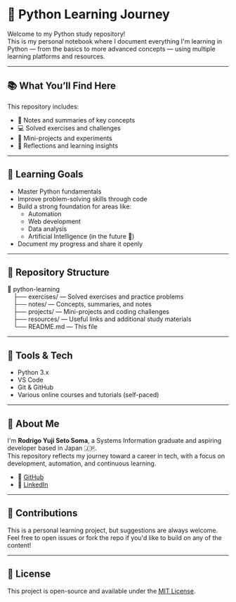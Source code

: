
# 🐍 Python Learning Journey

Welcome to my Python study repository!  
This is my personal notebook where I document everything I'm learning in Python — from the basics to more advanced concepts — using multiple learning platforms and resources.

---

## 📚 What You’ll Find Here

This repository includes:

- 📘 Notes and summaries of key concepts  
- 💻 Solved exercises and challenges  
- 🧪 Mini-projects and experiments  
- 🧠 Reflections and learning insights

---

## 🧠 Learning Goals

- Master Python fundamentals
- Improve problem-solving skills through code
- Build a strong foundation for areas like:
  - Automation
  - Web development
  - Data analysis
  - Artificial Intelligence (in the future 🚀)
- Document my progress and share it openly

---

## 📁 Repository Structure

📂 python-learning  
 ├── exercises/ — Solved exercises and practice problems  
 ├── notes/ — Concepts, summaries, and notes  
 ├── projects/ — Mini-projects and coding challenges  
 ├── resources/ — Useful links and additional study materials  
 └── README.md — This file

---

## 🚀 Tools & Tech

- Python 3.x
- VS Code
- Git & GitHub
- Various online courses and tutorials (self-paced)

---

## 👤 About Me

I'm **Rodrigo Yuji Seto Soma**, a Systems Information graduate and aspiring developer based in Japan 🇯🇵.  
This repository reflects my journey toward a career in tech, with a focus on development, automation, and continuous learning.

- 🔗 [GitHub](https://github.com/YujiSeto)  
- 💼 [LinkedIn](https://www.linkedin.com/in/yujiseto/)  

---

## 🤝 Contributions

This is a personal learning project, but suggestions are always welcome.  
Feel free to open issues or fork the repo if you'd like to build on any of the content!

---

## 📝 License

This project is open-source and available under the [MIT License](LICENSE).
